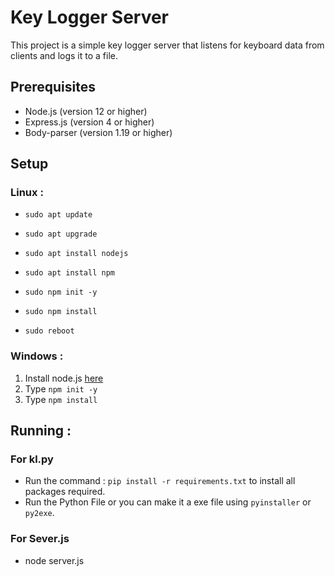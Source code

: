 # Key Logger Server

This project is a simple key logger server that listens for keyboard data from clients and logs it to a file.

## Prerequisites

- Node.js (version 12 or higher)
- Express.js (version 4 or higher)
- Body-parser (version 1.19 or higher)
  
## Setup

### Linux : 

- `sudo apt update`

- `sudo apt upgrade`

- `sudo apt install nodejs`

- `sudo apt install npm`

- `sudo npm init -y`

- `sudo npm install`

- `sudo reboot`

### Windows :

1. Install node.js [here](https://nodejs.org/dist/v22.13.1/node-v22.13.1-x64.msi)
2. Type ` npm init -y `
3. Type ` npm install `

## Running : 

### For kl.py

- Run the command : ` pip install -r requirements.txt ` to install all packages required.
- Run the Python File or you can make it a exe file using ` pyinstaller ` or ` py2exe `.

### For Sever.js

- node server.js







